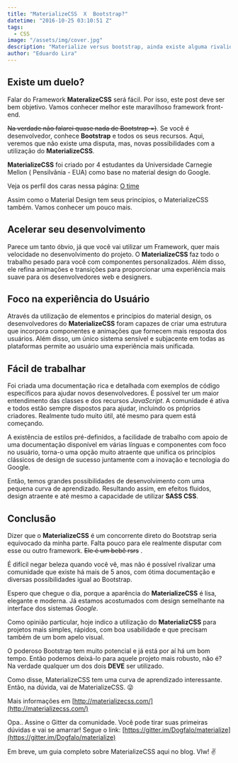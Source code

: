 ```yaml
---
title: "MaterializeCSS  X  Bootstrap?"
datetime: "2016-10-25 03:10:51 Z"
tags:
  - CSS
image: "/assets/img/cover.jpg"
description: "Materialize versus bootstrap, ainda existe alguma rivalidade?"
author: "Eduardo Lira"
---
```


## Existe um duelo?

Falar do Framework **MateralizeCSS** será fácil. Por isso, este post deve ser bem objetivo. Vamos conhecer melhor este maravilhoso framework front-end.

<del>Na verdade não falarei quase nada de Bootstrap =)</del>. Se você é desenvolvedor, conhece **Bootstrap** e todos os seus recursos. Aqui, veremos que não existe uma disputa, mas, novas possibilidades com a utilização do **MaterializeCSS**.

**MaterializeCSS** foi criado por 4 estudantes da Universidade Carnegie Mellon ( Pensilvânia - EUA) como base no material design do Google.

Veja os perfil dos caras nessa página: [O time](http://materializecss.com/about.html#team)

Assim como o Material Design tem seus princípios, o MaterializeCSS também. Vamos conhecer um pouco mais.

## Acelerar seu desenvolvimento

Parece um tanto óbvio, já que você vai utilizar um Framework, quer mais velocidade no desenvolvimento do projeto. O **MaterializeCSS** faz todo o trabalho pesado para você com componentes personalizados. Além disso, ele refina animações e transições para proporcionar uma experiência mais suave para os desenvolvedores web e designers.

## Foco na experiência do Usuário

Através da utilização de elementos e princípios do material design, os desenvolvedores do **MaterializeCSS** foram capazes de criar uma estrutura que incorpora componentes e animações que fornecem mais resposta dos usuários. Além disso, um único sistema sensível e subjacente em todas as plataformas permite ao usuário uma experiência mais unificada.

## Fácil de trabalhar

Foi criada uma documentação rica e detalhada com exemplos de código específicos para ajudar novos desenvolvedores. É possível ter um maior entendimento das classes e dos recursos _JavaScript_. A comunidade é ativa e todos estão sempre dispostos para ajudar, incluindo os próprios criadores. Realmente tudo muito útil, até mesmo para quem está começando.

A existência de estilos pré-definidos, a facilidade de trabalho com apoio de uma documentação disponível em várias línguas e componentes com foco no usuário, torna-o uma opção muito atraente que unifica os princípios clássicos de design de sucesso juntamente com a inovação e tecnologia do Google.

Então, temos grandes possibilidades de desenvolvimento com uma pequena curva de aprendizado. Resultando assim, em efeitos fluidos, design atraente e até mesmo a capacidade de utilizar <strong>SASS CSS</strong>.

## Conclusão

Dizer que o **MaterializeCSS** é um concorrente direto do Bootstrap seria equivocado da minha parte. Falta pouco para ele realmente disputar com esse ou outro framework. <del>Ele é um bebê rsrs</del> .

É difícil negar beleza quando você vê, mas não é possível rivalizar uma comunidade que existe há mais de 5 anos, com ótima documentação e diversas possibilidades igual ao Bootstrap.

Espero que chegue o dia, porque a aparência do **MaterializeCSS** é lisa, elegante e moderna. Já estamos acostumados com design semelhante na interface dos sistemas _Google_.

Como opinião particular, hoje indico a utilização do **MaterializCSS** para projetos mais simples, rápidos, com boa usabilidade e que precisam também de um bom apelo visual.

O poderoso Bootstrap tem muito potencial e já está por aí há um bom tempo. Então podemos deixá-lo para aquele projeto mais robusto, não é? Na verdade qualquer um dos dois **DEVE** ser utilizado.

Como disse, MaterializeCSS tem uma curva de aprendizado interessante. Então, na dúvida, vai de MaterializeCSS. :stuck_out_tongue_winking_eye:

Mais informações em [http://materializecss.com/](http://materializecss.com/)

Opa..
Assine o Gitter da comunidade. Você pode tirar suas primeiras dúvidas e vai se amarrar!
Segue o link: [https://gitter.im/Dogfalo/materialize](https://gitter.im/Dogfalo/materialize)

Em breve, um guia completo sobre MaterializeCSS aqui no blog.
Vlw! :v:
